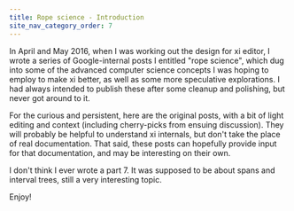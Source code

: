 ```yaml
---
title: Rope science - Introduction
site_nav_category_order: 7
---
```


In April and May 2016, when I was working out the design for xi editor, I wrote a series of Google-internal posts I entitled "rope science", which dug into some of the advanced computer science concepts I was hoping to employ to make xi better, as well as some more speculative explorations. I had always intended to publish these after some cleanup and polishing, but never got around to it.

For the curious and persistent, here are the original posts, with a bit of light editing and context (including cherry-picks from ensuing discussion). They will probably be helpful to understand xi internals, but don't take the place of real documentation. That said, these posts can hopefully provide input for that documentation, and may be interesting on their own.

I don't think I ever wrote a part 7. It was supposed to be about spans and interval trees, still a very interesting topic.

Enjoy!
